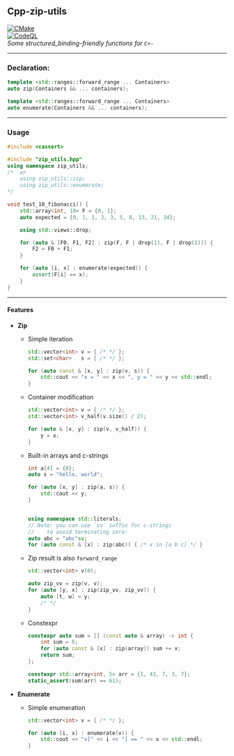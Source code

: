 ## Cpp-zip-utils ##
[![CMake](https://github.com/ZhekehZ/Cpp-zip-utils/actions/workflows/cmake.yml/badge.svg?branch=dev)](https://github.com/ZhekehZ/Cpp-zip-utils/actions/workflows/cmake.yml)  
[![CodeQL](https://github.com/ZhekehZ/Cpp-zip-utils/actions/workflows/codeql-analysis.yml/badge.svg?branch=dev)](https://github.com/ZhekehZ/Cpp-zip-utils/actions/workflows/codeql-analysis.yml)  
_Some structured_binding-friendly functions for `C+-`_

---
### Declaration: ###
```c++
template <std::ranges::forward_range ... Containers>
auto zip(Containers && ... containers);
```

```c++
template <std::ranges::forward_range ... Containers>
auto enumerate(Containers && ... containers);
```
---
### Usage ###
```c++
#include <cassert>

#include "zip_utils.hpp"
using namespace zip_utils;
/*  or
    using zip_utils::zip;
    using zip_utils::enumerate;
*/

void test_10_fibonacci() {    
    std::array<int, 10> F = {0, 1};
    auto expected = {0, 1, 1, 2, 3, 5, 8, 13, 21, 34};

    using std::views::drop;

    for (auto & [F0, F1, F2] : zip(F, F | drop(1), F | drop(2))) {
        F2 = F0 + F1;
    }

    for (auto [i, x] : enumerate(expected)) {
        assert(F[i] == x);
    }
}
```
---
#### Features ####
*   **Zip**
    * Simple iteration
      ```c++
      std::vector<int> v = { /* */ };
      std::set<char>   s = { /* */ };
      
      for (auto const & [x, y] : zip(v, s)) { 
          std::cout << "x = " << x << ", y = " << y << std::endl; 
      }
      ```
    * Container modification
      ```c++
      std::vector<int> v = { /* */ };
      std::vector<int> v_half(v.size() / 2); 
      
      for (auto & [x, y] : zip(v, v_half)) {
          y = x;
      }
      ```
    * Built-in arrays and c-strings
      ```c++
      int a[4] = {0};
      auto s = "hello, world";
      
      for (auto [x, y] : zip(a, s)) {
          std::cout << y;  
      }
      
      
      using namespace std::literals;
      // Note: you can use `sv` suffix for c-strings 
      //    to avoid terminating zero:
      auto abc = "abc"sv; 
      for (auto const & [x] : zip(abc)) { /* x in [a b c] */ }
      ```
    * Zip result is also `forward_range`
      ```c++
      std::vector<int> v(0);
      
      auto zip_vv = zip(v, v);
      for (auto [y, x] : zip(zip_vv, zip_vv)) {
          auto [t, w] = y;     
          /* */
      }
      ```
    * Constexpr
      ```c++
      constexpr auto sum = [] (const auto & array) -> int {
          int sum = 0;
          for (auto const & [x] : zip(array)) sum += x;  
          return sum;
      };
      
      constexpr std::array<int, 5> arr = {1, 43, 7, 3, 7};
      static_assert(sum(arr) == 61);
      ```

*   **Enumerate**
    * Simple enumeration
      ```c++
      std::vector<int> v = { /* */ };
      
      for (auto [i, x] : enumerate(v)) {
          std::cout << "v[" << i << "] == " << x << std::endl;
      }
      ```
